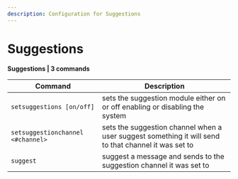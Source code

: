 ```yaml
---
description: Configuration for Suggestions
---
```


# Suggestions

**Suggestions | 3 commands**

| Command                           | Description                                                                                          |
| --------------------------------- | ---------------------------------------------------------------------------------------------------- |
| `setsuggestions [on/off]`         | sets the suggestion module either on or off enabling or disabling the system                         |
| `setsuggestionchannel <#channel>` | sets the suggestion channel when a user suggest something it will send to that channel it was set to |
| `suggest`                         | suggest a message and sends to the suggestion channel it was set to                                  |
